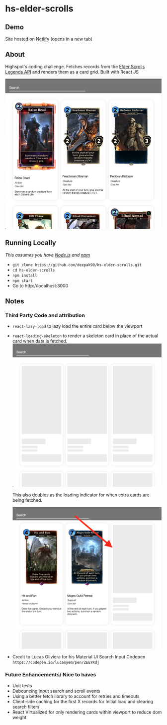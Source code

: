 # hs-elder-scrolls

## Demo

Site hosted on <a href="https://cranky-archimedes-3dc676.netlify.com/" target="_blank">Netlify</a> (opens in a new tab)

## About

Highspot's coding challenge. Fetches records from the [Elder Scrolls Legends API](https://docs.elderscrollslegends.io/) and renders them as a card grid. Built with React JS

![App](/images/app.png)

## Running Locally

_This assumes you have [Node.js](https://nodejs.org/en/) and [npm](https://www.npmjs.com/)_

-   `git clone https://github.com/deepak90/hs-elder-scrolls.git`
-   `cd hs-elder-scrolls`
-   `npm install`
-   `npm start`
-   Go to http://localhost:3000

## Notes

### Third Party Code and attribution

-   `react-lazy-load` to lazy load the entire card below the viewport
-   `react-loading-skeleton` to render a skeleton card in place of the actual card when data is fetched.  
    ![Loading](images/loading.png)


    This also doubles as the loading indicator for when extra cards are being fetched.



    ![infinite](images/infinite.png)

-   Credit to Lucas Oliviera for his Material UI Search Input Codepen `https://codepen.io/lucasyem/pen/ZEEYKdj`

### Future Enhancements/ Nice to haves

-   Unit tests
-   Debouncing input search and scroll events
-   Using a better fetch library to account for retries and timeouts
-   Client-side caching for the first X records for Initial load and clearing search filters
-   React Virtualized for only rendering cards within viewport to reduce dom weight
